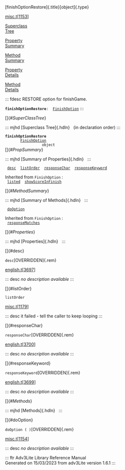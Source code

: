 [finishOptionRestore]{.title}[object]{.type}

[misc.t](../file/misc.t.html)\[[1153](../source/misc.t.html#1153)\]

[Superclass\
Tree](#_SuperClassTree_)

[Property\
Summary](#_PropSummary_)

[Method\
Summary](#_MethodSummary_)

[Property\
Details](#_Properties_)

[Method\
Details](#_Methods_)

::: fdesc
RESTORE option for finishGame.

**`finishOptionRestore`**` :   `[`FinishOption`](../object/FinishOption.html)
:::

[]{#_SuperClassTree_}

::: mjhd
[Superclass Tree]{.hdln}   (in declaration order)
:::

**`finishOptionRestore`**\
`         `[`FinishOption`](../object/FinishOption.html)\
`                 object`\
[]{#_PropSummary_}

::: mjhd
[Summary of Properties]{.hdln}  
:::

` `[`desc`](#desc)`  `[`listOrder`](#listOrder)`  `[`responseChar`](#responseChar)`  `[`responseKeyword`](#responseKeyword)`  `

Inherited from `FinishOption` :\
` `[`listed`](../object/FinishOption.html#listed)`  `[`showScoreInFinish`](../object/FinishOption.html#showScoreInFinish)`  `

[]{#_MethodSummary_}

::: mjhd
[Summary of Methods]{.hdln}  
:::

` `[`doOption`](#doOption)`  `

Inherited from `FinishOption` :\
` `[`responseMatches`](../object/FinishOption.html#responseMatches)`  `

[]{#_Properties_}

::: mjhd
[Properties]{.hdln}  
:::

[]{#desc}

`desc`[OVERRIDDEN]{.rem}

[english.t](../file/english.t.html)\[[3697](../source/english.t.html#3697)\]

::: desc
*no description available*
:::

[]{#listOrder}

`listOrder`

[misc.t](../file/misc.t.html)\[[1179](../source/misc.t.html#1179)\]

::: desc
it failed - tell the caller to keep looping
:::

[]{#responseChar}

`responseChar`[OVERRIDDEN]{.rem}

[english.t](../file/english.t.html)\[[3700](../source/english.t.html#3700)\]

::: desc
*no description available*
:::

[]{#responseKeyword}

`responseKeyword`[OVERRIDDEN]{.rem}

[english.t](../file/english.t.html)\[[3699](../source/english.t.html#3699)\]

::: desc
*no description available*
:::

[]{#_Methods_}

::: mjhd
[Methods]{.hdln}  
:::

[]{#doOption}

`doOption ( )`[OVERRIDDEN]{.rem}

[misc.t](../file/misc.t.html)\[[1154](../source/misc.t.html#1154)\]

::: desc
*no description available*
:::

::: ftr
Adv3Lite Library Reference Manual\
Generated on 15/03/2023 from adv3Lite version 1.6.1
:::
